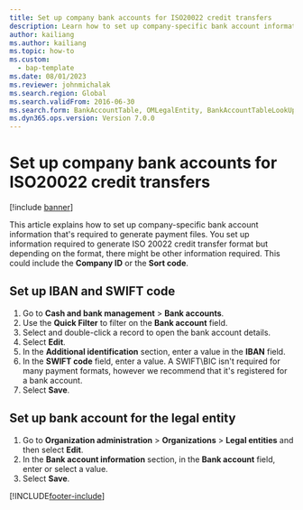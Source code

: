 ```yaml
--- 
title: Set up company bank accounts for ISO20022 credit transfers
description: Learn how to set up company-specific bank account information that's required to generate file payments, including a process for setting up IBAN and SWIFT codes. 
author: kailiang
ms.author: kailiang
ms.topic: how-to
ms.custom: 
  - bap-template
ms.date: 08/01/2023
ms.reviewer: johnmichalak 
ms.search.region: Global
ms.search.validFrom: 2016-06-30
ms.search.form: BankAccountTable, OMLegalEntity, BankAccountTableLookUp
ms.dyn365.ops.version: Version 7.0.0 
---
```


# Set up company bank accounts for ISO20022 credit transfers

[!include [banner](../../includes/banner.md)]

This article explains how to set up company-specific bank account information that's required to generate payment files. You set up information required to generate ISO 20022 credit transfer format but depending on the format, there might be other information required. This could include the **Company ID** or the **Sort code**. 

## Set up IBAN and SWIFT code
1. Go to **Cash and bank management** > **Bank accounts**.
2. Use the **Quick Filter** to filter on the **Bank account** field.
3. Select and double-click a record to open the bank account details.
4. Select **Edit**.
5. In the **Additional identification** section, enter a value in the **IBAN** field.
6. In the **SWIFT code** field, enter a value. A SWIFT\BIC isn't required for many payment formats, however we recommend that it's registered for a bank account.  
7. Select **Save**.

## Set up bank account for the legal entity
1. Go to **Organization administration** > **Organizations** > **Legal entities** and then select **Edit**.
2. In the **Bank account information** section, in the **Bank account** field, enter or select a value.
3. Select **Save**.



[!INCLUDE[footer-include](../../../includes/footer-banner.md)]
